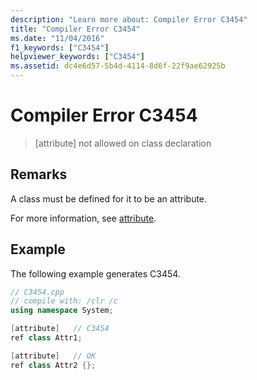 ```yaml
---
description: "Learn more about: Compiler Error C3454"
title: "Compiler Error C3454"
ms.date: "11/04/2016"
f1_keywords: ["C3454"]
helpviewer_keywords: ["C3454"]
ms.assetid: dc4e6d57-5b4d-4114-8d6f-22f9ae62925b
---
```

# Compiler Error C3454

> [attribute] not allowed on class declaration

## Remarks

A class must be defined for it to be an attribute.

For more information, see [attribute](../../windows/attributes/attribute.md).

## Example

The following example generates C3454.

```cpp
// C3454.cpp
// compile with: /clr /c
using namespace System;

[attribute]   // C3454
ref class Attr1;

[attribute]   // OK
ref class Attr2 {};
```

